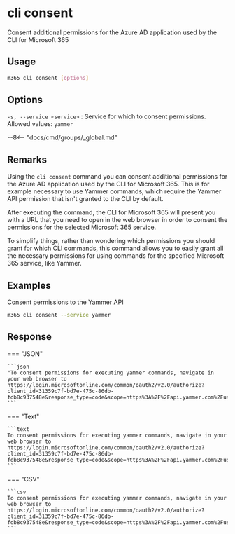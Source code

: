# cli consent

Consent additional permissions for the Azure AD application used by the CLI for Microsoft 365

## Usage

```sh
m365 cli consent [options]
```

## Options

`-s, --service <service>`
: Service for which to consent permissions. Allowed values: `yammer`

--8<-- "docs/cmd/groups/_global.md"

## Remarks

Using the `cli consent` command you can consent additional permissions for the Azure AD application used by the CLI for Microsoft 365. This is for example necessary to use Yammer commands, which require the Yammer API permission that isn't granted to the CLI by default.

After executing the command, the CLI for Microsoft 365 will present you with a URL that you need to open in the web browser in order to consent the permissions for the selected Microsoft 365 service.

To simplify things, rather than wondering which permissions you should grant for which CLI commands, this command allows you to easily grant all the necessary permissions for using commands for the specified Microsoft 365 service, like Yammer.

## Examples

Consent permissions to the Yammer API

```sh
m365 cli consent --service yammer
```

## Response

=== "JSON"

    ```json
    "To consent permissions for executing yammer commands, navigate in your web browser to https://login.microsoftonline.com/common/oauth2/v2.0/authorize?client_id=31359c7f-bd7e-475c-86db-fdb8c937548e&response_type=code&scope=https%3A%2F%2Fapi.yammer.com%2Fuser_impersonation"
    ```

=== "Text"

    ```text
    To consent permissions for executing yammer commands, navigate in your web browser to https://login.microsoftonline.com/common/oauth2/v2.0/authorize?client_id=31359c7f-bd7e-475c-86db-fdb8c937548e&response_type=code&scope=https%3A%2F%2Fapi.yammer.com%2Fuser_impersonation
    ```

=== "CSV"

    ```csv
    To consent permissions for executing yammer commands, navigate in your web browser to https://login.microsoftonline.com/common/oauth2/v2.0/authorize?client_id=31359c7f-bd7e-475c-86db-fdb8c937548e&response_type=code&scope=https%3A%2F%2Fapi.yammer.com%2Fuser_impersonation
    ```
